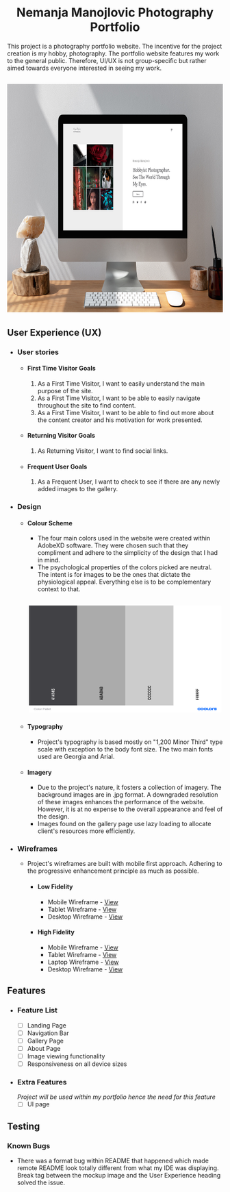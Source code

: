 <h1 align="center"> Nemanja Manojlovic Photography Portfolio </h1>

This project is a photography portfolio website. The incentive for the project creation is my hobby, photography.
The portfolio website features my work to the general public. Therefore, UI/UX is not group-specific but rather aimed towards everyone interested in seeing my work.

<h2 align="center"><img src="assets/doc-images/Desktop_mockup.jpg" width="800" height="533"></h2>

## User Experience (UX)
  - ### User stories
    - #### First Time Visitor Goals
      1. As a First Time Visitor, I want to easily understand the main purpose of the site.
      2. As a First Time Visitor, I want to be able to easily navigate throughout the site to find content.
      3. As a First Time Visitor, I want to be able to find out more about the content creator and his motivation for work presented.
  
    - #### Returning Visitor Goals
      1. As Returning Visitor, I want to find social links.
    
    - #### Frequent User Goals
      1. As a Frequent User, I want to check to see if there are any newly added images to the gallery.

  - ### Design
    - #### Colour Scheme
      - The four main colors used in the website were created within AdobeXD software. They were chosen such that they compliment and adhere to the simplicity of the design that I had in mind.
      - The psychological properties of the colors picked are neutral. The intent is for images to be the ones that dictate the physiological appeal. Everything else is to be complementary context to that.

      <h2 align="center"><img src="assets/doc-images/Color_Pallet.png" width="450" height="250" alt="website-palette"></h2>
    - #### Typography
      - Project's typography is based mostly on "1,200 Minor Third" type scale with exception to the body font size. The two main fonts used are Georgia and Arial.
    - #### Imagery
      - Due to the project's nature, it fosters a collection of imagery. The background images are in .jpg format. A downgraded resolution of these images enhances the performance of the website. However, it is at no expense to the overall appearance and feel of the design.
      - Images found on the gallery page use lazy loading to allocate client's resources more efficiently.

* ### Wireframes

  - Project's wireframes are built with mobile first approach. Adhering to the progressive enhancement principle as much as possible.

    - #### Low Fidelity
      - Mobile Wireframe - [View](https://github.com/Manojlovic1998/nemanja_manojlovic_photography_portfolio/tree/main/assets/wireframes/Low%20Fidelity/Mobile)
      - Tablet Wireframe - [View](https://github.com/Manojlovic1998/nemanja_manojlovic_photography_portfolio/tree/main/assets/wireframes/Low%20Fidelity/Tablet)
      - Desktop Wireframe - [View](https://github.com/Manojlovic1998/nemanja_manojlovic_photography_portfolio/tree/main/assets/wireframes/Low%20Fidelity/Desktop)
    
    - #### High Fidelity
      - Mobile Wireframe - [View](https://github.com/Manojlovic1998/nemanja_manojlovic_photography_portfolio/tree/main/assets/wireframes/High%20Fidelity/Mobile)
      - Tablet Wireframe - [View](https://github.com/Manojlovic1998/nemanja_manojlovic_photography_portfolio/tree/main/assets/wireframes/High%20Fidelity/Tablet)
      - Laptop Wireframe - [View](https://github.com/Manojlovic1998/nemanja_manojlovic_photography_portfolio/tree/main/assets/wireframes/High%20Fidelity/Laptop)
      - Desktop Wireframe - [View](https://github.com/Manojlovic1998/nemanja_manojlovic_photography_portfolio/tree/main/assets/wireframes/High%20Fidelity/Desktop)
    
## Features
- ### Feature List
  - [ ] Landing Page
  - [ ] Navigation Bar
  - [ ] Gallery Page
  - [ ] About Page
  - [ ] Image viewing functionality
  - [ ] Responsiveness on all device sizes

- ### Extra Features
  *Project will be used within my portfolio hence the need for this feature*
  - [ ] UI page 

## Testing

### Known Bugs

- There was a format bug within README that happened which made remote README look totally different from what my IDE was displaying. Break tag between the mockup image and the User Experience heading solved the issue.
